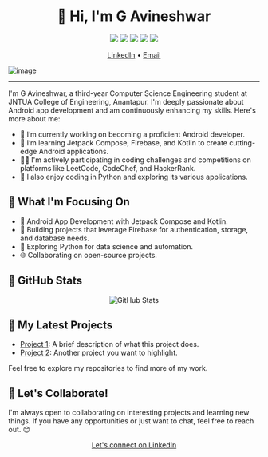 <h1 align="center">👋 Hi, I'm G Avineshwar</h1>

<p align="center">
  <img src="https://img.shields.io/badge/Student-B.Tech%20CSE-blue">
  <img src="https://img.shields.io/badge/College-JNTUA%20College%20of%20Engineering%20Anantapur-yellow">
  <img src="https://img.shields.io/badge/Passionate%20Developer-Android-green">
  <img src="https://img.shields.io/badge/Learning-Jetpack%20Compose%2C%20Firebase%2C%20Kotlin-informational">
  <img src="https://img.shields.io/badge/Coding%20Platforms-LeetCode%2C%20CodeChef%2C%20HackerRank-red">
</p>
<p align="center">
  <a href="https://github.com/GAVINESHWAR">LinkedIn</a> •
  <a href="mailto:avineshwar2002@gmail.com">Email</a>
</p>

![image](https://github.com/GAVINESHWAR/GAVINESHWAR/assets/124431955/de3861d1-cddc-4638-9ec5-09dbb72b30b6)

---

I'm G Avineshwar, a third-year Computer Science Engineering student at JNTUA College of Engineering, Anantapur. I'm deeply passionate about Android app development and am continuously enhancing my skills. Here's more about me:

- 🔭 I’m currently working on becoming a proficient Android developer.
- 🌱 I’m learning Jetpack Compose, Firebase, and Kotlin to create cutting-edge Android applications.
- 👨‍💻 I'm actively participating in coding challenges and competitions on platforms like LeetCode, CodeChef, and HackerRank.
- 🐍 I also enjoy coding in Python and exploring its various applications.

<h2>🚀 What I'm Focusing On</h2>

- 📱 Android App Development with Jetpack Compose and Kotlin.
- 🚀 Building projects that leverage Firebase for authentication, storage, and database needs.
- 🐍 Exploring Python for data science and automation.
- 🌐 Collaborating on open-source projects.

<h2>🌟 GitHub Stats</h2>

<p align="center">
  <img src="https://github-readme-stats.vercel.app/api?username=YourGitHubUsername&show_icons=true" alt="GitHub Stats">
</p>

<h2>🚧 My Latest Projects</h2>

- [Project 1](https://github.com/yourusername/project1): A brief description of what this project does.
- [Project 2](https://github.com/yourusername/project2): Another project you want to highlight.

Feel free to explore my repositories to find more of my work.

<h2>💬 Let's Collaborate!</h2>

I'm always open to collaborating on interesting projects and learning new things. If you have any opportunities or just want to chat, feel free to reach out. 😊

<p align="center">
  <a href="https://www.linkedin.com/in/your-linkedin-profile">Let's connect on LinkedIn</a>
</p>
